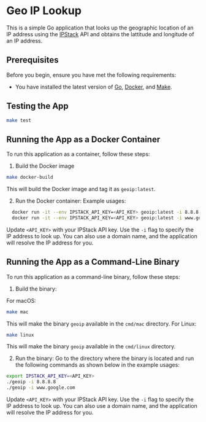 # Geo IP Lookup

This is a simple Go application that looks up the geographic location of an IP address using the [IPStack](https://ipstack.com/documentation) API and obtains the lattitude and longitude of an IP address.

## Prerequisites

Before you begin, ensure you have met the following requirements:

* You have installed the latest version of [Go](https://golang.org/dl/), [Docker](https://www.docker.com/products/docker-desktop), and [Make](https://www.gnu.org/software/make/).

## Testing the App
```bash
make test
```

## Running the App as a Docker Container

To run this application as a container, follow these steps:

1. Build the Docker image

```bash
make docker-build
```
This will build the Docker image and tag it as `geoip:latest`.

2. Run the Docker container:
Example usages:
```bash
  docker run -it --env IPSTACK_API_KEY=<API_KEY> geoip:latest -i 8.8.8.8
  docker run -it --env IPSTACK_API_KEY=<API_KEY> geoip:latest -i www.google.com
```
Update `<API_KEY>` with your IPStack API key.
Use the `-i` flag to specify the IP address to look up. You can also use a domain name, and the application will resolve the IP address for you. 


## Running the App as a Command-Line Binary

To run this application as a command-line binary, follow these steps:

1. Build the binary:

For macOS:
```bash
make mac
```
This will make the binary `geoip` available in the `cmd/mac` directory.
For Linux:
```bash
make linux
```
This will make the binary `geoip` available in the `cmd/linux` directory.

2. Run the binary:
Go to the directory where the binary is located and run the following commands as shown below in the example usages:
```bash
export IPSTACK_API_KEY=<API_KEY>
./geoip -i 8.8.8.8 
./geoip -i www.google.com
```
Update `<API_KEY>` with your IPStack API key.
Use the `-i` flag to specify the IP address to look up. You can also use a domain name, and the application will resolve the IP address for you. 


